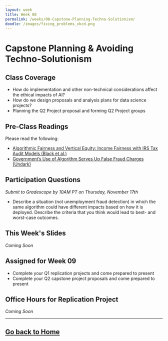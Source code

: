 ```yaml
---
layout: week
title: Week 08
permalink: /weeks/08-Capstone-Planning-Techno-Solutionism/
doodle: /images/fixing_problems_xkcd.png
---
```


# Capstone Planning & Avoiding Techno-Solutionism

## Class Coverage
* How do implementation and other non-technical considerations affect the ethical impacts of AI? 
* How do we design proposals and analysis plans for data science projects?
* Planning the Q2 Project proposal and forming Q2 Project groups

## Pre-Class Readings
Please read the following:
* [Algorithmic Fairness and Vertical Equity: Income Fairness with IRS Tax Audit Models (Black et al.)](https://arxiv.org/abs/2206.09875)
* [Government’s Use of Algorithm Serves Up False Fraud Charges (Undark)](https://undark.org/2020/06/01/michigan-unemployment-fraud-algorithm/)

## Participation Questions 
_Submit to Gradescope by 10AM PT on Thursday, November 17th_
* Describe a situation (not unemployment fraud detection) in which the same algorithm could have different impacts based on how it is deployed. Describe the criteria that you think would lead to best- and worst-case outcomes.

## This Week's Slides
*Coming Soon*

## Assigned for Week 09
* Complete your Q1 replication projects and come prepared to present
* Complete your Q2 capstone project proposals and come prepared to present

## Office Hours for Replication Project
*Coming Soon*

---
[Go back to Home](https://nanrahman.github.io/capstone-responsible-ai/)
---
